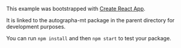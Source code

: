 This example was bootstrapped with [Create React App](https://github.com/facebook/create-react-app).

It is linked to the autographa-mt package in the parent directory for development purposes.

You can run `npm install` and then `npm start` to test your package.

